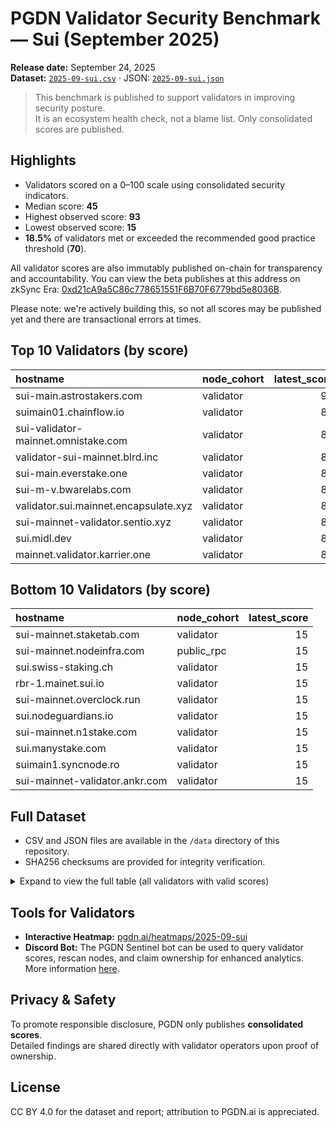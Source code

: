 # PGDN Validator Security Benchmark — Sui (September 2025)

**Release date:** September 24, 2025  
**Dataset:** [`2025-09-sui.csv`](../data/2025-09-sui.csv) · JSON: [`2025-09-sui.json`](../data/2025-09-sui.json)  

> This benchmark is published to support validators in improving security posture.  
> It is an ecosystem health check, not a blame list. Only consolidated scores are published.  

## Highlights
- Validators scored on a 0–100 scale using consolidated security indicators.  
- Median score: **45**  
- Highest observed score: **93**  
- Lowest observed score: **15**  
- **18.5%** of validators met or exceeded the recommended good practice threshold (**70**).  

All validator scores are also immutably published on-chain for transparency and accountability. You can view the beta publishes at this address on zkSync Era: [0xd21cA9a5C86c778651551F6B70F6779bd5e8036B](https://explorer.zksync.io/address/0xd21cA9a5C86c778651551F6B70F6779bd5e8036B).

Please note: we're actively building this, so not all scores may be published yet and there are transactional errors at times.

## Top 10 Validators (by score)
| hostname                              | node_cohort   |   latest_score |
|:--------------------------------------|:--------------|---------------:|
| sui-main.astrostakers.com             | validator     |             93 |
| suimain01.chainflow.io                | validator     |             85 |
| sui-validator-mainnet.omnistake.com   | validator     |             85 |
| validator-sui-mainnet.blrd.inc        | validator     |             85 |
| sui-main.everstake.one                | validator     |             85 |
| sui-m-v.bwarelabs.com                 | validator     |             85 |
| validator.sui.mainnet.encapsulate.xyz | validator     |             85 |
| sui-mainnet-validator.sentio.xyz      | validator     |             80 |
| sui.midl.dev                          | validator     |             80 |
| mainnet.validator.karrier.one         | validator     |             80 |

## Bottom 10 Validators (by score)
| hostname                       | node_cohort   |   latest_score |
|:-------------------------------|:--------------|---------------:|
| sui-mainnet.staketab.com       | validator     |             15 |
| sui-mainnet.nodeinfra.com      | public_rpc    |             15 |
| sui.swiss-staking.ch           | validator     |             15 |
| rbr-1.mainet.sui.io            | validator     |             15 |
| sui-mainnet.overclock.run      | validator     |             15 |
| sui.nodeguardians.io           | validator     |             15 |
| sui-mainnet.n1stake.com        | validator     |             15 |
| sui.manystake.com              | validator     |             15 |
| suimain1.syncnode.ro           | validator     |             15 |
| sui-mainnet-validator.ankr.com | validator     |             15 |

## Full Dataset
- CSV and JSON files are available in the `/data` directory of this repository.  
- SHA256 checksums are provided for integrity verification.  

<details>
<summary>Expand to view the full table (all validators with valid scores)</summary>

| hostname                                               | node_cohort   |   latest_score |
|:-------------------------------------------------------|:--------------|---------------:|
| sui-main.astrostakers.com                              | validator     |             93 |
| suimain01.chainflow.io                                 | validator     |             85 |
| sui-validator-mainnet.omnistake.com                    | validator     |             85 |
| validator-sui-mainnet.blrd.inc                         | validator     |             85 |
| sui-main.everstake.one                                 | validator     |             85 |
| sui-m-v.bwarelabs.com                                  | validator     |             85 |
| validator.sui.mainnet.encapsulate.xyz                  | validator     |             85 |
| sui-mainnet-validator.sentio.xyz                       | validator     |             80 |
| sui.midl.dev                                           | validator     |             80 |
| mainnet.validator.karrier.one                          | validator     |             80 |
| ika-validator.sui-mainnet.ika.xyz                      | validator     |             80 |
| sui.vestige.systems                                    | validator     |             80 |
| mainnet.validator.haedal.xyz                           | validator     |             80 |
| p2p.0018df71-34f0-470d-b60c-77f8dbf7960d.sui.bison.run | validator     |             80 |
| validator.mainnet.sui.mirai.cloud                      | validator     |             80 |
| lus776.stwserver.net                                   | validator     |             75 |
| validator-mainnet.bucketprotocol.io                    | validator     |             75 |
| cypher-mainnet.juicystake.io                           | validator     |             75 |
| sui-mn-validator.ibriz.ai                              | validator     |             75 |
| validator.mainnet.sui.zkvalidator.com                  | validator     |             75 |
| validator.mainnet.alphafi.xyz                          | validator     |             75 |
| juicy-sui-main.juicystake.io                           | validator     |             72 |
| val01-sui-m.pops.one                                   | validator     |             60 |
| sui-mainnet.nodes.lgns.xyz                             | validator     |             60 |
| sui.synergynodes.com                                   | validator     |             60 |
| sui-mainnet.interestlabs.io                            | validator     |             60 |
| sui.hashkey.cloud                                      | validator     |             60 |
| val1.premainnet.sui.p2p.org                            | validator     |             60 |
| sui-validator.bartestnet.com                           | validator     |             60 |
| mainnet-sui-validator.onbuff.com                       | validator     |             60 |
| sui-tdmtech-validator.ankr.com                         | validator     |             60 |
| sui-mainnet.stakewith.us                               | validator     |             60 |
| sui.bci.glxy.com                                       | validator     |             60 |
| sui-mainnet.chainode.tech                              | validator     |             60 |
| sui.artifact-staking.io                                | validator     |             60 |
| sui-mainnet-val1.services.asymmetric.re                | validator     |             60 |
| sui-mainnet-figment.staking.production.figment.io      | validator     |             60 |
| sui.chainide.com                                       | validator     |             60 |
| sui.stakingwizard.com                                  | validator     |             60 |
| n1.sui.kelepool.io                                     | validator     |             57 |
| sui-mainnet.brightlystake.com                          | validator     |             57 |
| sui.harbor.chorus.one                                  | validator     |             57 |
| sui-mainnet.testnet-pride.com                          | validator     |             57 |
| validator.mainnet.scallop.io                           | validator     |             54 |
| suinode.cogentcrypto.io                                | validator     |             50 |
| sui-validator.peeranha.io                              | validator     |             49 |
| sui-mainnet-udp.prod-eks-eu-west-1.staked.cloud        | validator     |             45 |
| sui-validator.stakely.io                               | validator     |             45 |
| sui-mainnet-endpoint.blockvision.org                   | hybrid_node   |             45 |
| sui.blockscope.net                                     | validator     |             45 |
| go.getblock.io                                         | validator     |             45 |
| mainnet.sui.gu3.jp                                     | validator     |             45 |
| sui-mainnet.h2o-nodes.com                              | validator     |             45 |
| sui-mainnet.01no.de                                    | validator     |             45 |
| sui-mainnet.dzdaic.com                                 | validator     |             45 |
| sui-v.bharvest.io                                      | validator     |             45 |
| sui-rpc.publicnode.com                                 | validator     |             45 |
| sui-mainnnet.contributiondao.com                       | validator     |             45 |
| mainnet.sui.kiliglab.io                                | validator     |             45 |
| sui-mainnet-validator.scale3labs.com                   | validator     |             45 |
| sui-mainnet.senseinode.com                             | validator     |             45 |
| api.blockeden.xyz                                      | validator     |             45 |
| restake-sui-main-00-0.machine.restake.tech             | validator     |             45 |
| sui-validator.blockvision.org                          | validator     |             45 |
| mainnet-rpc.sui.chainbase.online                       | validator     |             45 |
| fullnode.mainnet.sui.io                                | hybrid_node   |             45 |
| validator.sui.quantnode.tech                           | validator     |             45 |
| sui-mainnet.stakingdefenseleague.com                   | validator     |             45 |
| v.sui.mainnet.republiccrypto-source.info               | validator     |             45 |
| validator-01.sui.dsrvlabs.net                          | validator     |             45 |
| sui-mainnet.stakin-nodes.com                           | validator     |             45 |
| sui.starduststaking.com                                | validator     |             45 |
| sui.blockpi.network                                    | validator     |             45 |
| sui-mainnet.moonlet.network                            | validator     |             45 |
| sui-mainnet.surf.tech                                  | validator     |             43 |
| endpoints.omniatech.io                                 | validator     |             40 |
| sui.allnodes.me                                        | validator     |             40 |
| sui.api.onfinality.io                                  | public_rpc    |             40 |
| sui-mainnet.ops.fish                                   | validator     |             40 |
| sui.xprv.io                                            | validator     |             40 |
| sui-validator.nelrann.org                              | validator     |             40 |
| sui.proofgp.com                                        | validator     |             40 |
| bd-sui-main-validator-01.bdnodes.net                   | validator     |             34 |
| sui-mainnet.chorus.one                                 | validator     |             34 |
| mainnet-validator.sui.chainbase.online                 | validator     |             34 |
| clayno-sui-mn.prostaking.com                           | validator     |             24 |
| sui-mainnet.thepassivetrust.com                        | validator     |             15 |
| sui-mainnet.nodeinfravalidators.com                    | validator     |             15 |
| sui-mainnet-validator.blockeden.xyz                    | validator     |             15 |
| prod.sui.infstones.io                                  | validator     |             15 |
| validator.sui.mainnet.aftermath.finance                | validator     |             15 |
| suimain.hashedpotatoes.net                             | validator     |             15 |
| main.ahoyvalidator.xyz                                 | validator     |             15 |
| sui-mainnet.laine.one                                  | validator     |             15 |
| sui-validator.nodes.guru                               | validator     |             15 |
| validator.sui.a41.io                                   | validator     |             15 |
| validator-0.sui.mainnet.kiln.fi                        | validator     |             15 |
| sui.validator.neuler.xyz                               | validator     |             15 |
| sui-mainnet.forbole.com                                | validator     |             15 |
| mnv.sui.stakingcabin.com                               | validator     |             15 |
| sui-mainnet.shinlabs.xyz                               | validator     |             15 |
| sui-rpc-mainnet.nodersteam.com                         | validator     |             15 |
| sui-mainnet.overclock.run                              | validator     |             15 |
| mainnet-validator.suiet.app                            | validator     |             15 |
| validator.mainnet.sui.rpcpool.com                      | validator     |             15 |
| mainnet.fengsui.wtf                                    | validator     |             15 |
| sui-mainnet.imperator.co                               | validator     |             15 |
| mysten-1.mainnet.sui.io                                | validator     |             15 |
| mysten-2.mainnet.sui.io                                | validator     |             15 |
| sui-mainnet-validator.ankr.com                         | validator     |             15 |
| suimain1.syncnode.ro                                   | validator     |             15 |
| sui.manystake.com                                      | validator     |             15 |
| sui-mainnet.n1stake.com                                | validator     |             15 |
| sui.nodeguardians.io                                   | validator     |             15 |
| rbr-1.mainet.sui.io                                    | validator     |             15 |
| sui-val.citadel.one                                    | validator     |             15 |
| sui.swiss-staking.ch                                   | validator     |             15 |
| sui-mainnet.nodeinfra.com                              | public_rpc    |             15 |
| sui-mainnet.staketab.com                               | validator     |             15 |

</details>

## Tools for Validators
- **Interactive Heatmap:** [pgdn.ai/heatmaps/2025-09-sui](https://pgdn.ai/heatmaps/2025-09-sui)  
- **Discord Bot:** The PGDN Sentinel bot can be used to query validator scores, rescan nodes, and claim ownership for enhanced analytics. More information [here](https://pgdn.ai/pgdn-sentinel-discord).

## Privacy & Safety
To promote responsible disclosure, PGDN only publishes **consolidated scores**.  
Detailed findings are shared directly with validator operators upon proof of ownership.

## License
CC BY 4.0 for the dataset and report; attribution to PGDN.ai is appreciated.
